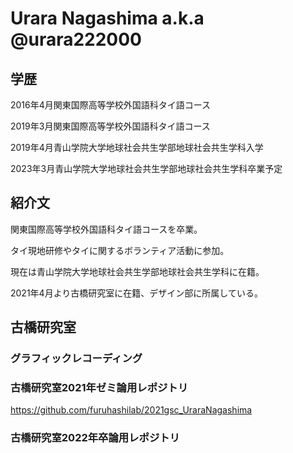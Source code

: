 # Urara Nagashima a.k.a @urara222000
## 学歴
2016年4月関東国際高等学校外国語科タイ語コース

2019年3月関東国際高等学校外国語科タイ語コース

2019年4月青山学院大学地球社会共生学部地球社会共生学科入学

2023年3月青山学院大学地球社会共生学部地球社会共生学科卒業予定

## 紹介文

関東国際高等学校外国語科タイ語コースを卒業。

タイ現地研修やタイに関するボランティア活動に参加。

現在は青山学院大学地球社会共生学部地球社会共生学科に在籍。

2021年4月より古橋研究室に在籍、デザイン部に所属している。

## 古橋研究室

### グラフィックレコーディング

### 古橋研究室2021年ゼミ論用レポジトリ

https://github.com/furuhashilab/2021gsc_UraraNagashima

### 古橋研究室2022年卒論用レポジトリ
